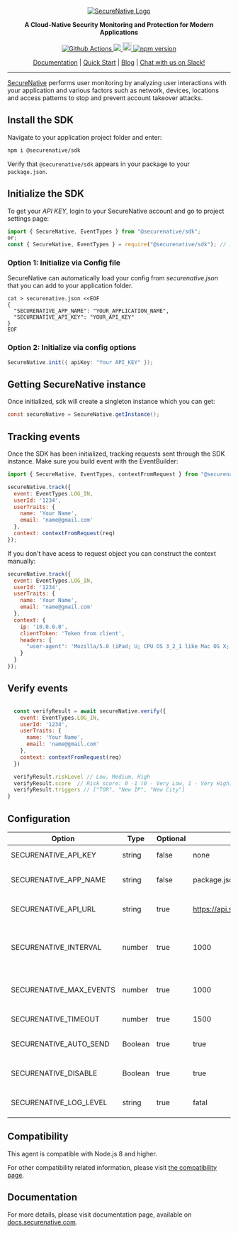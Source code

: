 <p align="center">
  <a href="https://www.securenative.com"><img src="https://user-images.githubusercontent.com/45174009/77826512-f023ed80-7120-11ea-80e0-58aacde0a84e.png" alt="SecureNative Logo"/></a>
</p>

<p align="center">
  <b>A Cloud-Native Security Monitoring and Protection for Modern Applications</b>
</p>
<p align="center">
  <a href="https://github.com/securenative/securenative-node">
    <img alt="Github Actions" src="https://github.com/securenative/securenative-node/workflows/Build/badge.svg">
  </a>
  <a href="https://codecov.io/gh/securenative/securenative-node">
    <img src="https://codecov.io/gh/securenative/securenative-node/branch/master/graph/badge.svg" />
  </a>
  <a href="https://badge.fury.io/js/%40securenative%2Fsdk">
    <img src="https://badge.fury.io/js/%40securenative%2Fsdk.svg" alt="npm version" height="20">
  </a>
  <a href="https://github.com/semantic-release/semantic-release">
    <img src="https://img.shields.io/badge/%20%20%F0%9F%93%A6%F0%9F%9A%80-semantic--release-e10079.svg" alt="npm version">
  </a>
</p>
<p align="center">
  <a href="https://docs.securenative.com">Documentation</a> |
  <a href="https://docs.securenative.com/quick-start">Quick Start</a> |
  <a href="https://blog.securenative.com">Blog</a> |
  <a href="">Chat with us on Slack!</a>
</p>
<hr/>

[SecureNative](https://www.securenative.com/) performs user monitoring by analyzing user interactions with your application and various factors such as network, devices, locations and access patterns to stop and prevent account takeover attacks.

## Install the SDK

Navigate to your application project folder and enter:

```bash
npm i @securenative/sdk
```

Verify that `@securenative/sdk` appears in your package to your `package.json`.

## Initialize the SDK

To get your *API KEY*, login to your SecureNative account and go to project settings page:

```js
import { SecureNative, EventTypes } from "@securenative/sdk";
or;
const { SecureNative, EventTypes } = require("@securenative/sdk"); // if your using ES5
``` 

### Option 1: Initialize via Config file
SecureNative can automatically load your config from *securenative.json* that you can add to your application folder.

```shell script
cat > securenative.json <<EOF
{
  "SECURENATIVE_APP_NAME": "YOUR_APPLICATION_NAME",
  "SECURENATIVE_API_KEY": "YOUR_API_KEY"
}
EOF
```

### Option 2: Initialize via config options

```java
SecureNative.init({ apiKey: "Your API_KEY" });
```

## Getting SecureNative instance
Once initialized, sdk will create a singleton instance which you can get: 
```java
const secureNative = SecureNative.getInstance();
```

## Tracking events

Once the SDK has been initialized, tracking requests sent through the SDK
instance. Make sure you build event with the EventBuilder:


```js
import { SecureNative, EventTypes, contextFromRequest } from "@securenative/sdk";

secureNative.track({
  event: EventTypes.LOG_IN,
  userId: '1234',
  userTraits: {
    name: 'Your Name',
    email: 'name@gmail.com'
  },
  context: contextFromRequest(req)
});
``` 

If you don't have acess to request object you can construct the context manually:

```js
secureNative.track({
  event: EventTypes.LOG_IN,
  userId: '1234',
  userTraits: {
    name: 'Your Name',
    email: 'name@gmail.com'
  },
  context: {
    ip: '10.0.0.0',
    clientToken: 'Token from client',
    headers: {
      "user-agent": 'Mozilla/5.0 (iPad; U; CPU OS 3_2_1 like Mac OS X; en-us) AppleWebKit/531.21.10 (KHTML, like Gecko) Mobile/7B405"'
    }
  }
});
``` 

## Verify events
```js

  const verifyResult = await secureNative.verify({
    event: EventTypes.LOG_IN,
    userId: '1234',
    userTraits: {
      name: 'Your Name',
      email: 'name@gmail.com'
    },
    context: contextFromRequest(req)
  })

  verifyResult.riskLevel // Low, Medium, High
  verifyResult.score  // Risk score: 0 -1 (0 - Very Low, 1 - Very High)
  verifyResult.triggers // ["TOR", "New IP", "New City"]
}
```

## Configuration

| Option                          | Type    | Optional | Default Value                             | Description                                       |
| ------------------------------- | ------- | -------- | ----------------------------------------- | ------------------------------------------------- |
| SECURENATIVE_API_KEY            | string  | false    | none                                      | SecureNative api key                              |
| SECURENATIVE_APP_NAME           | string  | false    | package.json                              | Name of application source                        |
| SECURENATIVE_API_URL            | string  | true     | https://api.securenative.com/v1/collector | Default api base address                          |
| SECURENATIVE_INTERVAL           | number  | true     | 1000                                      | Default interval for SDK to try to persist events |                |
| SECURENATIVE_MAX_EVENTS         | number  | true     | 1000                                      | Max in-memory events queue                        |
| SECURENATIVE_TIMEOUT            | number  | true     | 1500                                      | API call timeout in ms                            |
| SECURENATIVE_AUTO_SEND          | Boolean | true     | true                                      | Should api auto send the events                   |
| SECURENATIVE_DISABLE            | Boolean | true     | true                                      | Allow to disable agent functionality              |
| SECURENATIVE_LOG_LEVEL          | string | true     | fatal                                     | Displays debug info to stdout                     |

## Compatibility

This agent is compatible with Node.js 8 and higher.

For other compatibility related information, please visit [the compatibility page](https://docs.securenative.com/nodejs/compatibility/).

## Documentation

For more details, please visit documentation page, available on [docs.securenative.com](https://docs.securenative.com/agent/nodejs).
